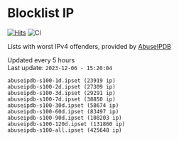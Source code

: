 # Blocklist IP

[![Hits](https://hits.seeyoufarm.com/api/count/incr/badge.svg?url=https%3A%2F%2Fgithub.com%2Fborestad%2Fblocklist-ip%2F&count_bg=%2379C83D&title_bg=%23555555&icon=&icon_color=%23E7E7E7&title=hits&edge_flat=false)](https://hits.seeyoufarm.com)  ![CI](https://img.shields.io/github/workflow/status/borestad/blocklist-ip/CI?style=flat-square)

Lists with worst IPv4 offenders, provided by [AbuseIPDB](https://www.abuseipdb.com/)

<!-- FOOTER-PLACEHOLDER -->
Updated every 5 hours<br>
Last update: `2023-12-06 - 15:20:04`
```
abuseipdb-s100-1d.ipset (23919 ip)
abuseipdb-s100-2d.ipset (27309 ip)
abuseipdb-s100-3d.ipset (29291 ip)
abuseipdb-s100-7d.ipset (38850 ip)
abuseipdb-s100-30d.ipset (58674 ip)
abuseipdb-s100-60d.ipset (83497 ip)
abuseipdb-s100-90d.ipset (108203 ip)
abuseipdb-s100-120d.ipset (131860 ip)
abuseipdb-s100-all.ipset (425648 ip)
```
